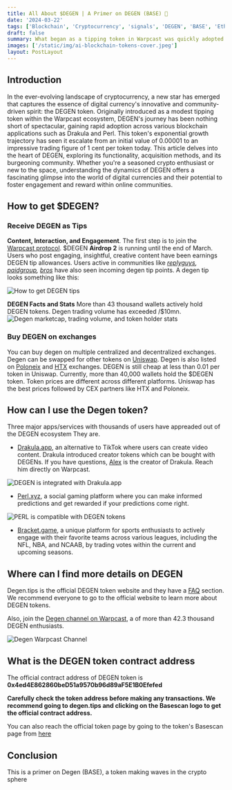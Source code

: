 ```yaml
---
title: All About $DEGEN | A Primer on DEGEN (BASE) 🎩
date: '2024-03-22'
tags: ['Blockchain', 'Cryptocurrency', 'signals', 'DEGEN', 'BASE', 'Ethereum', 'Crypto', 'Altcoins']
draft: false
summary: What began as a tipping token in Warpcast was quickly adopted by blockchain-based apps like Drakula and Perl. Degen's meteoric rise has taken the token from 0.00001 traded for 1 cent per token today. Learn all about the DEGEN token.
images: ['/static/img/ai-blockchain-tokens-cover.jpeg']
layout: PostLayout
---
```


## Introduction

In the ever-evolving landscape of cryptocurrency, a new star has emerged that captures the essence of digital currency's innovative and community-driven spirit: the DEGEN token. Originally introduced as a modest tipping token within the Warpcast ecosystem, DEGEN's journey has been nothing short of spectacular, gaining rapid adoption across various blockchain applications such as Drakula and Perl. This token's exponential growth trajectory has seen it escalate from an initial value of 0.00001 to an impressive trading figure of 1 cent per token today. This article delves into the heart of DEGEN, exploring its functionality, acquisition methods, and its burgeoning community. Whether you're a seasoned crypto enthusiast or new to the space, understanding the dynamics of DEGEN offers a fascinating glimpse into the world of digital currencies and their potential to foster engagement and reward within online communities.

<TOCInline toc={props.toc} asDisclosure toHeading={3}/>

## How to get $DEGEN?

### Receive DEGEN as Tips

**Content, Interaction, and Engagement**. The first step is to join the [Warpcast protocol](https://warpcast.com/~/invite-page/349481?id=e4ec8dd2). \$DEGEN **Airdrop 2** is running until the end of March. Users who post engaging, insightful, creative content have been earnings DEGEN tip allowances. Users active in communities like _[replyguys](https://warpcast.com/~/channel/replyguys), [paidgroup](https://warpcast.com/~/channel/paidgroup), [bros](https://warpcast.com/~/channel/bros)_ have also seen incoming degen tip points. A degen tip looks something like this:

![How to get DEGEN tips](/static/img/degen-tip-example.png)

**DEGEN Facts and Stats**
More than 43 thousand wallets actively hold DEGEN tokens. Degen trading volume has exceeded /$10mn.
![Degen marketcap, trading volume, and token holder stats](/static/img/degen-stats.png)

### Buy DEGEN on exchanges

You can buy degen on multiple centralized and decentralized exchanges. Degen can be swapped for other tokens on [Uniswap](https://app.uniswap.org/explore/tokens/base/0x4ed4e862860bed51a9570b96d89af5e1b0efefed). Degen is also listed on [Poloneix](https://poloniex.com/trade/DEGEN_USDT?type=spot) and [HTX](https://www.htx.com/trade/degen_usdt) exchanges. DEGEN is still cheap at less than 0.01 per token in Uniswap. Currently, more than 40,000 wallets hold the $DEGEN token. Token prices are different across different platforms. Uniswap has the best prices followed by CEX partners like HTX and Poloneix.

## How can I use the Degen token?

Three major apps/services with thousands of users have appreaded out of the DEGEN ecosystem They are.

- [Drakula.app](https://drakula.app/user/financialgurkha?invite=BrjK8K), an alternative to TikTok where users can create video content. Drakula introduced creator tokens which can be bought with DEGENs. If you have questions, [Alex](https://warpcast.com/alexmasmej.eth) is the creator of Drakula. Reach him directly on Warpcast.

![DEGEN is integrated with Drakula.app](/static/img/drakula-degen.png)

- [Perl.xyz](https://perl.xyz), a social gaming platform where you can make informed predictions and get rewarded if your predictions come right.

![PERL is compatible with DEGEN tokens](/static/img/perl-degen.png)

- [Bracket.game](https://bracket.game/), a unique platform for sports enthusiasts to actively engage with their favorite teams across various leagues, including the NFL, NBA, and NCAAB, by trading votes within the current and upcoming seasons.

## Where can I find more details on DEGEN

Degen.tips is the official DEGEN token website and they have a [FAQ](<(https://www.degen.tips/faq)>) section. We recommend everyone to go to the official website to learn more about DEGEN tokens.

Also, join the [Degen channel on Warpcast](https://warpcast.com/~/channel/degen), a of more than 42.3 thousand DEGEN enthusiasts.

![Degen Warpcast Channel](/static/img/degen-channel.png)

## What is the DEGEN token contract address

The official contract address of DEGEN token is
**0x4ed4E862860beD51a9570b96d89aF5E1B0Efefed**

**Carefully check the token address before making any transactions. We recommend going to degen.tips and clicking on the Basescan logo to get the official contract address.**

You can also reach the official token page by going to the token's Basescan page from [here](https://basescan.org/token/0x4ed4E862860beD51a9570b96d89aF5E1B0Efefed)

## Conclusion

This is a primer on Degen (BASE), a token making waves in the crypto sphere

